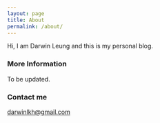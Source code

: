 ```yaml
---
layout: page
title: About
permalink: /about/
---
```


Hi, I am Darwin Leung and this is my personal blog.

### More Information

To be updated.

### Contact me

[darwinlkh@gmail.com](mailto:darwinlkh@gmail.com)
